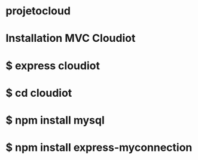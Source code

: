 # projetocloud

# Installation MVC Cloudiot
# $ express cloudiot
# $ cd cloudiot

# $ npm install mysql
# $ npm install express-myconnection
